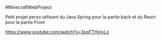 #MinecraftWebProject 

Petit projet perso utilisant du Java Spring pour la partie back et du React pour la partie Front

https://www.youtube.com/watch?v=3ppFTHyIyLo
